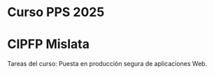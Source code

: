 # Curso PPS 2025
# CIPFP Mislata

Tareas del curso: Puesta en producción segura de aplicaciones Web.
